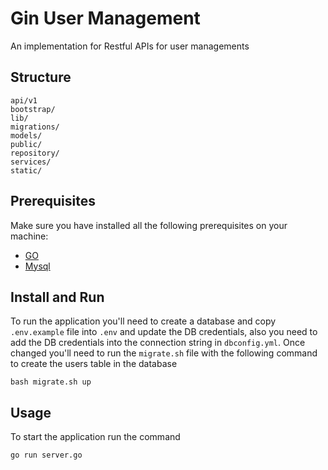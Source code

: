 # Gin User Management

An implementation for Restful APIs for user managements 
## Structure


```
api/v1        
bootstrap/
lib/
migrations/
models/
public/
repository/
services/
static/
```


## Prerequisites

Make sure you have installed all the following prerequisites on your machine:
* [GO](https://golang.org/doc/install)
* [Mysql](https://dev.mysql.com/doc/mysql-installation-excerpt/5.7/en/)

## Install and Run
 
To run the application you'll need to create a database and copy `.env.example` file into `.env` and update the DB credentials,
also you need to add the DB credentials into the connection string in `dbconfig.yml`.
Once changed you'll need to run the `migrate.sh` file with the following command to create the users table in the database

```shell
bash migrate.sh up
```


## Usage
To start the application run the command
``` shell
go run server.go
```
